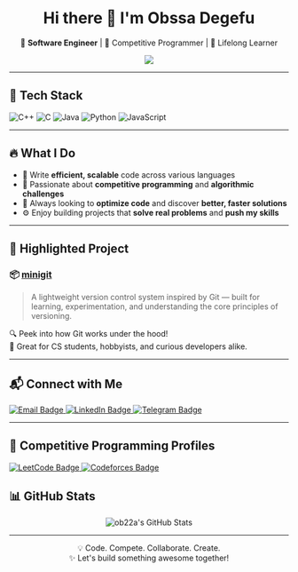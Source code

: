 <h1 align="center">Hi there 👋 I'm Obssa Degefu</h1>

<p align="center">
  🚀 <strong>Software Engineer</strong> | 🤖 Competitive Programmer | 🌱 Lifelong Learner  
</p>

<p align="center">
  <img src="https://readme-typing-svg.herokuapp.com?font=Fira+Code&size=22&pause=1000&color=36BCF7&center=true&vCenter=true&width=500&lines=I+build+things+that+matter.;I+love+optimizing+code.;Code.+Compete.+Improve." />
</p>

---

## 🔧 Tech Stack

![C++](https://img.shields.io/badge/C++-00599C?style=flat&logo=c%2B%2B&logoColor=white)
![C](https://img.shields.io/badge/C-000000?style=flat&logo=c&logoColor=white)
![Java](https://img.shields.io/badge/Java-ED8B00?style=flat&logo=java&logoColor=white)
![Python](https://img.shields.io/badge/Python-3776AB?style=flat&logo=python&logoColor=white)
![JavaScript](https://img.shields.io/badge/JavaScript-F7DF1E?style=flat&logo=javascript&logoColor=black)

---

## 🔥 What I Do

- 🧠 Write **efficient, scalable** code across various languages  
- 🧩 Passionate about **competitive programming** and **algorithmic challenges**  
- 🚀 Always looking to **optimize code** and discover **better, faster solutions**  
- ⚙️ Enjoy building projects that **solve real problems** and **push my skills**

---

## 🚀 Highlighted Project

### 📦 [minigit](https://github.com/ob22a/minigit)
> A lightweight version control system inspired by Git — built for learning, experimentation, and understanding the core principles of versioning.

🔍 Peek into how Git works under the hood!  
📘 Great for CS students, hobbyists, and curious developers alike.

---

## 📬 Connect with Me

<p align="left">
  <a href="mailto:Ob22adegefu123@gmail.com" target="_blank">
    <img src="https://img.shields.io/badge/Email-D14836?style=for-the-badge&logo=gmail&logoColor=white" alt="Email Badge"/>
  </a>
  <a href="https://linkedin.com/in/ob22a" target="_blank">
    <img src="https://img.shields.io/badge/LinkedIn-0A66C2?style=for-the-badge&logo=linkedin&logoColor=white" alt="LinkedIn Badge"/>
  </a>
  <a href="https://t.me/Ob22a" target="_blank">
    <img src="https://img.shields.io/badge/Telegram-2CA5E0?style=for-the-badge&logo=telegram&logoColor=white" alt="Telegram Badge"/>
  </a>
</p>

---

## 🧠 Competitive Programming Profiles

<p align="left">
  <a href="https://leetcode.com/ob22a" target="_blank">
    <img src="https://img.shields.io/badge/LeetCode-FFA116?style=for-the-badge&logo=leetcode&logoColor=black" alt="LeetCode Badge"/>
  </a>
  <a href="https://codeforces.com/profile/ob22a" target="_blank">
    <img src="https://img.shields.io/badge/Codeforces-1F8ACB?style=for-the-badge&logo=codeforces&logoColor=white" alt="Codeforces Badge"/>
  </a>
</p>

## 📊 GitHub Stats

<p align="center">
  <img src="https://github-readme-stats.vercel.app/api?username=ob22a&show_icons=true&theme=github_dark&hide_border=true" alt="ob22a's GitHub Stats" />
</p>

---

<p align="center">
  💡 Code. Compete. Collaborate. Create.  
  <br>
  ✨ Let's build something awesome together!
</p>
